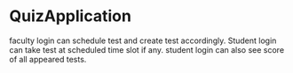 # QuizApplication
faculty login can schedule test and create test accordingly.
Student login can take test at scheduled time slot if any.
student login can also see score of all appeared tests.
